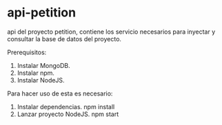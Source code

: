# api-petition
api del proyecto petition, contiene los servicio necesarios para inyectar y consultar la base de datos del proyecto.

Prerequisitos:
1. Instalar MongoDB.
2. Instalar npm.
3. Instalar NodeJS.

Para hacer uso de esta es necesario:
1. Instalar dependencias.
  npm install
2. Lanzar proyecto NodeJS.
  npm start
